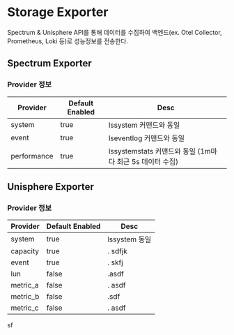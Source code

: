# Storage Exporter 
Spectrum & Unisphere API를 통해 데이터를 수집하여 백엔드(ex. Otel Collector, Prometheus, Loki 등)로 성능정보를 전송한다.


## Spectrum Exporter
### Provider 정보

| Provider    | Default Enabled | Desc                                      |
|-------------|-----------------|-------------------------------------------|
| system      | true            | lssystem 커맨드와 동일                          |
| event       | true            | lseventlog 커맨드와 동일                        |
| performance | true            | lssystemstats 커맨드와 동일 (1m마다 최근 5s 데이터 수집) |

## Unisphere Exporter
### Provider 정보

| Provider | Default Enabled | Desc           |
|----------|-----------------|----------------|
| system   | true            | lssystem 동일    |
| capacity | true            | .        sdfjk |
| event    | true            | . skfj         |
| lun      | false           | .asdf          |
| metric_a | false           | . asdf         |
| metric_b | false           | .sdf           |
| metric_c | false           | . asdf         |

sf